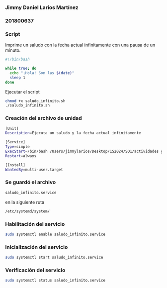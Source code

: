 ### Jimmy Daniel Larios Martínez
### 201800637

### Script 
Imprime un saludo con la fecha actual infinitamente con una pausa de un minuto.

```sh
#!/bin/bash

while true; do
  echo "¡Hola! Son las $(date)"
  sleep 1
done
```

Ejecutar el script
```sh
chmod +x saludo_infinito.sh
./saludo_infinito.sh
```

### Creación del archivo de unidad
```sh
[Unit]
Description=Ejecuta un saludo y la fecha actual infinitamente

[Service]
Type=simple
ExecStart=/bin/bash /Users/jimmylarios/Desktop/1S2024/SO1/actividades github/actividad3/saludo_infinito.sh
Restart=always

[Install]
WantedBy=multi-user.target
```

### Se guardó el archivo
```sh
saludo_infinito.service
```
en la siguiente ruta
```sh
/etc/systemd/system/
```

### Habilitación del servicio
```sh
sudo systemctl enable saludo_infinito.service
```

### Inicialización del servicio
```sh
sudo systemctl start saludo_infinito.service
```
### Verificación del servicio
```sh
sudo systemctl status saludo_infinito.service
```
